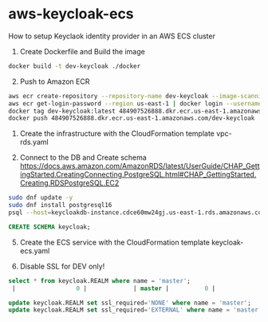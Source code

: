 # aws-keycloak-ecs
How to setup Keyclaok identity provider in an AWS ECS cluster

1. Create Dockerfile and Build the image
```bash
docker build -t dev-keycloak ./docker
```

2. Push to Amazon ECR
```bash
aws ecr create-repository --repository-name dev-keycloak --image-scanning-configuration scanOnPush=true --region us-east-1
aws ecr get-login-password --region us-east-1 | docker login --username AWS --password-stdin 484907526888.dkr.ecr.us-east-1.amazonaws.com
docker tag dev-keycloak:latest 484907526888.dkr.ecr.us-east-1.amazonaws.com/dev-keycloak
docker push 484907526888.dkr.ecr.us-east-1.amazonaws.com/dev-keycloak
```

1. Create the infrastructure with the CloudFormation template vpc-rds.yaml

2. Connect to the DB and Create schema
https://docs.aws.amazon.com/AmazonRDS/latest/UserGuide/CHAP_GettingStarted.CreatingConnecting.PostgreSQL.html#CHAP_GettingStarted.Creating.RDSPostgreSQL.EC2

```bash
sudo dnf update -y
sudo dnf install postgresql16
psql --host=keycloakdb-instance.cdce60mw24gj.us-east-1.rds.amazonaws.com --port=5432 --dbname=keycloakdb --username=dbadmin
```
```sql
CREATE SCHEMA keycloak;
```




5. Create the ECS service with the CloudFormation template keycloak-ecs.yaml

6. Disable SSL for DEV only!
```sql
select * from keycloak.REALM where name = 'master';
 |                 0 |             | master |          0 |                 | f                    | f           | f                      | f      | EXTERNAL     |             1

update keycloak.REALM set ssl_required='NONE' where name = 'master';
update keycloak.REALM set ssl_required='EXTERNAL' where name = 'master';